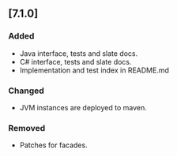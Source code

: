## [7.1.0]
### Added
- Java interface, tests and slate docs.
- C# interface, tests and slate docs.
- Implementation and test index in README.md

### Changed
- JVM instances are deployed to maven.

### Removed
- Patches for facades.

